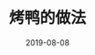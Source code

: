 ---
title: 烤鸭的做法
date: 2019-08-08
sidebar: 'auto'
categories:
 - CSS
tags:
 - CSS
keys:
 - '123456'
publish: false
sticky: 1
isShowComments: true 
---